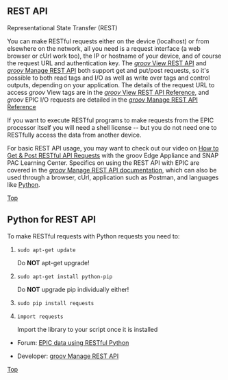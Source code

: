 ## REST API

Representational State Transfer (REST)

You can make RESTful requests either on the device (localhost) or from elsewhere on the network, all you need is a request interface (a web browser or cUrl work too), the IP or hostname of your device, and of course the request URL and authentication key. The [_groov_ View REST API](http://developer.opto22.com/groov/view/ "Getting Started (developer.opto22.com)") and [_groov_ Manage REST API](http://developer.opto22.com/groov/manage/ "Getting Started (developer.opto22.com)") both support get and put/post requests, so it's possible to both read tags and I/O as well as write over tags and control outputs, depending on your application. The details of the request URL to access _groov_ View tags are in the [_groov_ View REST API Reference](http://developer.opto22.com/static/generated/groov-rest-api/swagger-ui/index.html?url=/static/generated/groov-rest-api/swagger.yaml "Swagger UI"), and _groov_ EPIC I/O requests are detailed in the  [_groov_ Manage REST API Reference](http://developer.opto22.com/static/generated/manage-rest-api/swagger-ui/index.html "Swagger UI")

If you want to execute RESTful programs to make requests from the EPIC processor itself you will need a shell license -- but you do not need one to RESTfully access the data from another device.

For basic REST API usage, you may want to check out our video on [How to Get & Post RESTful API Requests](https://www.youtube.com/watch?v=ypqiYtA6VtY& "OptoVideo") with the groov Edge Appliance and SNAP PAC Learning Center. Specifics on using the REST API with EPIC are covered in the [_groov_ Manage REST API documentation](http://developer.opto22.com/groov/manage/ "developer.opto22"), which can also be used through a browser, cUrl, application such as Postman, and languages like [Python](http://forums.opto22.com/t/epic-data-using-restful-python/2038 "forums.opto22").

[Top](#Top)


## Python for REST API

To make RESTful requests with Python requests you need to:

1. `sudo apt-get update`

    Do **NOT** apt-get upgrade!
2. `sudo apt-get install python-pip`

    Do **NOT** upgrade pip individually either!
3. `sudo pip install requests`

4. `import requests`

    Import the library to your script once it is installed

* Forum: [EPIC data using RESTful Python](http://forums.opto22.com/t/epic-data-using-restful-python/2038 "OptoForums")

* Developer: [groov Manage REST API](http://developer.opto22.com/groov/manage/ "developer.opto22.com")

[Top](#Top)